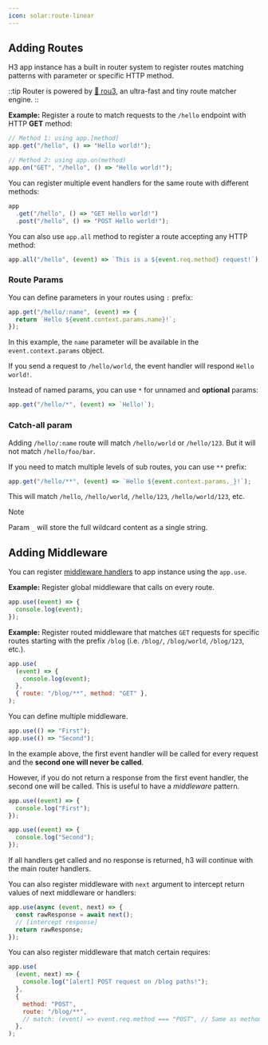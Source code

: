 ```yaml
---
icon: solar:route-linear
---
```


## Adding Routes

H3 app instance has a built in router system to register routes matching patterns with parameter or specific HTTP method.

::tip
Router is powered by [🌳 rou3](https://github.com/h3js/rou3), an ultra-fast and tiny route matcher engine.
::

**Example:** Register a route to match requests to the `/hello` endpoint with HTTP **GET** method:

```js
// Method 1: using app.[method]
app.get("/hello", () => "Hello world!");

// Method 2: using app.on(method)
app.on("GET", "/hello", () => "Hello world!");
```

You can register multiple event handlers for the same route with different methods:

```js
app
  .get("/hello", () => "GET Hello world!")
  .post("/hello", () => "POST Hello world!");
```

You can also use `app.all` method to register a route accepting any HTTP method:

```js
app.all("/hello", (event) => `This is a ${event.req.method} request!`);
```

### Route Params

You can define parameters in your routes using `:` prefix:

```js
app.get("/hello/:name", (event) => {
  return `Hello ${event.context.params.name}!`;
});
```

In this example, the `name` parameter will be available in the `event.context.params` object.

If you send a request to `/hello/world`, the event handler will respond `Hello world!`.

Instead of named params, you can use `*` for unnamed and **optional** params:

```js
app.get("/hello/*", (event) => `Hello!`);
```

### Catch-all param

Adding `/hello/:name` route will match `/hello/world` or `/hello/123`. But it will not match `/hello/foo/bar`.

If you need to match multiple levels of sub routes, you can use `**` prefix:

```js
app.get("/hello/**", (event) => `Hello ${event.context.params._}!`);
```

This will match `/hello`, `/hello/world`, `/hello/123`, `/hello/world/123`, etc.

> [!NOTE]
> Param `_` will store the full wildcard content as a single string.

## Adding Middleware

You can register [middleware handlers](/guide/handler#middleware) to app instance using the `app.use`.

**Example:** Register global middleware that calls on every route.

```js
app.use((event) => {
  console.log(event);
});
```

**Example:** Register routed middleware that matches `GET` requests for specific routes starting with the prefix `/blog` (i.e. `/blog/`, `/blog/world`, `/blog/123`, etc.).

```js
app.use(
  (event) => {
    console.log(event);
  },
  { route: "/blog/**", method: "GET" },
);
```

You can define multiple middleware.

```js
app.use(() => "First");
app.use(() => "Second");
```

In the example above, the first event handler will be called for every request and the **second one will never be called**.

However, if you do not return a response from the first event handler, the second one will be called. This is useful to have a _middleware_ pattern.

```js
app.use((event) => {
  console.log("First");
});

app.use((event) => {
  console.log("Second");
});
```

If all handlers get called and no response is returned, h3 will continue with the main router handlers.

You can also register middleware with `next` argument to intercept return values of next middleware or handlers:

```js
app.use(async (event, next) => {
  const rawResponse = await next();
  // [intercept response]
  return rawResponse;
});
```

You can also register middleware that match certain requires:

```js
app.use(
  (event, next) => {
    console.log("[alert] POST request on /blog paths!");
  },
  {
    method: "POST",
    route: "/blog/**",
    // match: (event) => event.req.method === "POST", // Same as method: "POST"
  },
);
```
